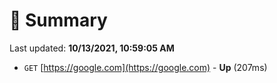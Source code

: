 # 📖 Summary
Last updated: **10/13/2021, 10:59:05 AM**

- `GET` [https://google.com](https://google.com) - **Up** (207ms)
